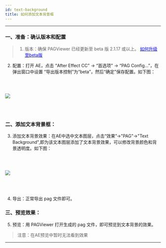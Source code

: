 ```yaml
---
id: text-background
title: 如何添加文本背景框
---
```

---
### 一、准备：确认版本和配置 <br/>
>  1. 版本：确保 PAGViewer 已经更新至 beta 版 2.1.17 或以上。 [<font color=blue>如何升级至beta版</font>](/docs/beta.html) <br/>

2. 配置：打开 AE，点击 “After Effect CC” -> “首选项” -> “PAG Config...”，在弹出窗口中设置 “导出版本控制”为“beta”，然后“确定”保存配置。如下图：<br/>

<img 
  src='/img/docs/export-beta.jpg' 
  style='margin: 32px 0 48px 0' 
/>
---

###  二、添加文本背景框：<br/>

3. 添加文本背景效果：在AE中选中文本图层，点击“效果”->"PAG"->"Text Background",即为该文本图层添加了文本背景效果，可以修改背景颜色和背景透明度。如下图：<br/>

<img 
  src='/img/docs/text-background-1.jpg' 
  style='margin: 32px 0 48px 0' 
/>
---

4. 导出：正常导出 pag 文件即可。<br/>

### 三、预览效果：<br/>

5. 预览：用 PAGViewer 打开生成的 pag 文件，即可预览到文本背景的效果。
> 注意：在AE预览中暂时无法看到效果

---